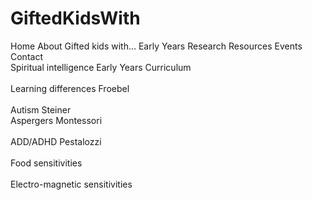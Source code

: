 # GiftedKidsWith
Home	About	Gifted kids with…	Early Years	Research	Resources	Events	Contact<br>
		Spiritual intelligence	Early Years Curriculum		<br>		
		Learning differences	Froebel			<br>	
		Autism	Steiner				<br>
		Aspergers	Montessori		<br>		
		ADD/ADHD	Pestalozzi		<br>		
		Food sensitivities<br>					
		Electro-magnetic sensitivities	<br>			
		
<style>
footer.site-footer{display:none!important}
.project-name {
  display: none;
}
.project-name:after {
  content: 'GiftedKidsWith';
}
</style>
